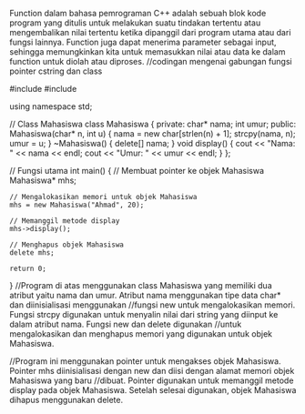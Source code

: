 Function dalam bahasa pemrograman C++ adalah sebuah blok kode program yang ditulis
untuk melakukan suatu tindakan tertentu atau mengembalikan nilai tertentu ketika
dipanggil dari program utama atau dari fungsi lainnya. Function juga dapat menerima
parameter sebagai input, sehingga memungkinkan kita untuk memasukkan nilai atau
data ke dalam function untuk diolah atau diproses.
//codingan mengenai gabungan fungsi pointer cstring dan class


#include <iostream>
#include <cstring>

using namespace std;

// Class Mahasiswa
class Mahasiswa {
    private:
        char* nama;
        int umur;
    public:
        Mahasiswa(char* n, int u) {
            nama = new char[strlen(n) + 1];
            strcpy(nama, n);
            umur = u;
        }
        ~Mahasiswa() {
            delete[] nama;
        }
        void display() {
            cout << "Nama: " << nama << endl;
            cout << "Umur: " << umur << endl;
        }
};

// Fungsi utama
int main() {
    // Membuat pointer ke objek Mahasiswa
    Mahasiswa* mhs;

    // Mengalokasikan memori untuk objek Mahasiswa
    mhs = new Mahasiswa("Ahmad", 20);

    // Memanggil metode display
    mhs->display();

    // Menghapus objek Mahasiswa
    delete mhs;

    return 0;
}
//Program di atas menggunakan class Mahasiswa yang memiliki dua atribut yaitu nama dan umur. Atribut nama menggunakan tipe data char* dan diinisialisasi menggunakan //fungsi new untuk mengalokasikan memori. Fungsi strcpy digunakan untuk menyalin nilai dari string yang diinput ke dalam atribut nama. Fungsi new dan delete digunakan //untuk mengalokasikan dan menghapus memori yang digunakan untuk objek Mahasiswa.

//Program ini menggunakan pointer untuk mengakses objek Mahasiswa. Pointer mhs diinisialisasi dengan new dan diisi dengan alamat memori objek Mahasiswa yang baru //dibuat. Pointer digunakan untuk memanggil metode display pada objek Mahasiswa. Setelah selesai digunakan, objek Mahasiswa dihapus menggunakan delete.
